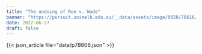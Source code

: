 ```yaml
---
title: "The undoing of Roe v. Wade"
banner: "https://pursuit.unimelb.edu.au/__data/assets/image/0028/78616/The-undoing-of-Roe-v.-Wade_d93fbd94-fe97-48f0-b1df-a43746a9b71a.jpg"
date: 2022-06-27
draft: false
---
```


{{< json_article file="data/p78606.json" >}}